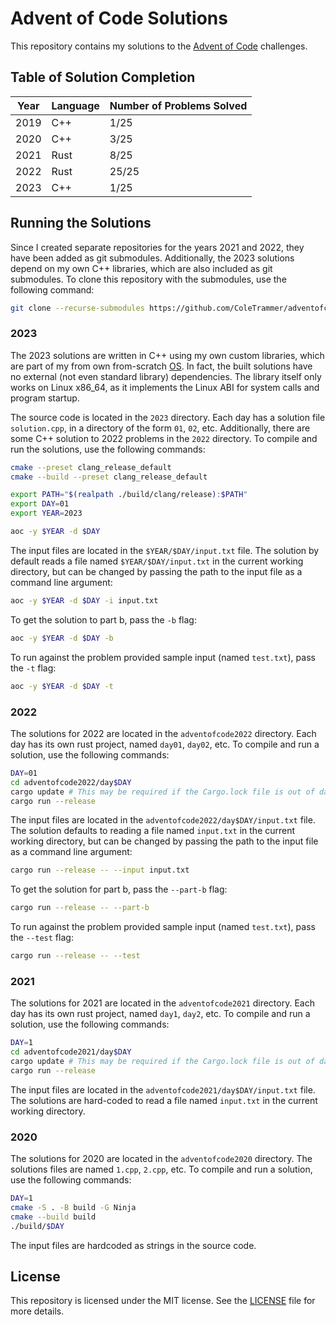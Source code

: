 # Advent of Code Solutions

This repository contains my solutions to the [Advent of Code](https://adventofcode.com) challenges.

## Table of Solution Completion

| Year | Language | Number of Problems Solved |
| ---- | -------- | ------------------------- |
| 2019 | C++      | 1/25                      |
| 2020 | C++      | 3/25                      |
| 2021 | Rust     | 8/25                      |
| 2022 | Rust     | 25/25                     |
| 2023 | C++      | 1/25                      |

## Running the Solutions

Since I created separate repositories for the years 2021 and 2022, they have been added as git submodules. Additionally,
the 2023 solutions depend on my own C++ libraries, which are also included as git submodules. To clone this repository
with the submodules, use the following command:

```bash
git clone --recurse-submodules https://github.com/ColeTrammer/adventofcode.git
```

### 2023

The 2023 solutions are written in C++ using my own custom libraries, which are part of my from own from-scratch
[OS](https://github.com/ColeTrammer/iros). In fact, the built solutions have no external (not even standard library)
dependencies. The library itself only works on Linux x86_64, as it implements the Linux ABI for system calls and program
startup.

The source code is located in the `2023` directory. Each day has a solution file `solution.cpp`, in a directory
of the form `01`, `02`, etc. Additionally, there are some C++ solution to 2022 problems in the `2022` directory. To
compile and run the solutions, use the following commands:

```bash
cmake --preset clang_release_default
cmake --build --preset clang_release_default

export PATH="$(realpath ./build/clang/release):$PATH"
export DAY=01
export YEAR=2023

aoc -y $YEAR -d $DAY
```

The input files are located in the `$YEAR/$DAY/input.txt` file. The solution by default reads a file named
`$YEAR/$DAY/input.txt` in the current working directory, but can be changed by passing the path to the input file as a
command line argument:

```bash
aoc -y $YEAR -d $DAY -i input.txt
```

To get the solution to part b, pass the `-b` flag:

```bash
aoc -y $YEAR -d $DAY -b
```

To run against the problem provided sample input (named `test.txt`), pass the `-t` flag:

```bash
aoc -y $YEAR -d $DAY -t
```

### 2022

The solutions for 2022 are located in the `adventofcode2022` directory. Each day has its own rust project, named
`day01`, `day02`, etc. To compile and run a solution, use the following commands:

```bash
DAY=01
cd adventofcode2022/day$DAY
cargo update # This may be required if the Cargo.lock file is out of date
cargo run --release
```

The input files are located in the `adventofcode2022/day$DAY/input.txt` file. The solution defaults to reading a file
named `input.txt` in the current working directory, but can be changed by passing the path to the input file as a
command line argument:

```bash
cargo run --release -- --input input.txt
```

To get the solution for part b, pass the `--part-b` flag:

```bash
cargo run --release -- --part-b
```

To run against the problem provided sample input (named `test.txt`), pass the `--test` flag:

```bash
cargo run --release -- --test
```

### 2021

The solutions for 2021 are located in the `adventofcode2021` directory. Each day has its own rust project, named `day1`,
`day2`, etc. To compile and run a solution, use the following commands:

```bash
DAY=1
cd adventofcode2021/day$DAY
cargo update # This may be required if the Cargo.lock file is out of date
cargo run --release
```

The input files are located in the `adventofcode2021/day$DAY/input.txt` file. The solutions are hard-coded to read a
file named `input.txt` in the current working directory.

### 2020

The solutions for 2020 are located in the `adventofcode2020` directory. The solutions files are named `1.cpp`, `2.cpp`,
etc. To compile and run a solution, use the following commands:

```bash
DAY=1
cmake -S . -B build -G Ninja
cmake --build build
./build/$DAY
```

The input files are hardcoded as strings in the source code.

## License

This repository is licensed under the MIT license. See the [LICENSE](LICENSE) file for more details.
